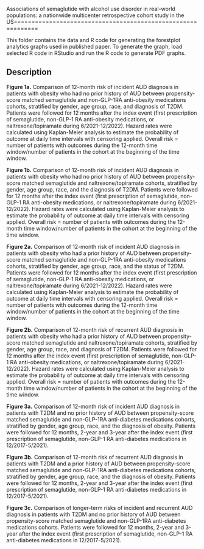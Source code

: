 
Associations of semaglutide with alcohol use disorder in real-world populations: a nationwide multicenter retrospective cohort study in the US=============================================================

This folder contains the data and R code for generating the forestplot analytics graphs used in published paper.
To generate the graph, load selected R code in RStudio and run the R code to generate PDF graphs.



Description
----------
**Figure 1a.**  Comparison of 12-month risk of incident AUD diagnosis in patients with obesity who had no prior history of AUD between propensity-score matched semaglutide and non-GLP-1RA anti-obesity medications cohorts, stratified by gender, age group, race, and diagnosis of T2DM.  Patients were followed for 12 months after the index event (first prescription of semaglutide, non-GLP-1 RA anti-obesity medications, or naltrexone/topiramate during 6/2021-12/2022). Hazard rates were calculated using Kaplan-Meier analysis to estimate the probability of outcome at daily time intervals with censoring applied. Overall risk = number of patients with outcomes during the 12-month time window/number of patients in the cohort at the beginning of the time window.

**Figure 1b.**  Comparison of 12-month risk of incident AUD diagnosis in patients with obesity who had no prior history of AUD between propensity-score matched semaglutide and naltrexone/topiramate cohorts, stratified by gender, age group, race, and the diagnosis of T2DM. Patients were followed for 12 months after the index event (first prescription of semaglutide, non-GLP-1 RA anti-obesity medications, or naltrexone/topiramate during 6/2021-12/2022). Hazard rates were calculated using Kaplan-Meier analysis to estimate the probability of outcome at daily time intervals with censoring applied. Overall risk = number of patients with outcomes during the 12-month time window/number of patients in the cohort at the beginning of the time window.

**Figure 2a.** Comparison of 12-month risk of incident AUD diagnosis in patients with obesity who had a prior history of AUD between propensity-score matched semaglutide and non-GLP-1RA anti-obesity medications cohorts, stratified by gender, age group, race, and the status of T2DM. Patients were followed for 12 months after the index event (first prescription of semaglutide, non-GLP-1 RA anti-obesity medications, or naltrexone/topiramate during 6/2021-12/2022). Hazard rates were calculated using Kaplan-Meier analysis to estimate the probability of outcome at daily time intervals with censoring applied. Overall risk = number of patients with outcomes during the 12-month time window/number of patients in the cohort at the beginning of the time window.

**Figure 2b.** Comparison of 12-month risk of recurrent AUD diagnosis in patients with obesity who had a prior history of AUD between propensity-score matched semaglutide and naltrexone/topiramate cohorts, stratified by gender, age group, race, and diagnosis of T2DM. Patients were followed for 12 months after the index event (first prescription of semaglutide, non-GLP-1 RA anti-obesity medications, or naltrexone/topiramate during 6/2021-12/2022). Hazard rates were calculated using Kaplan-Meier analysis to estimate the probability of outcome at daily time intervals with censoring applied. Overall risk = number of patients with outcomes during the 12-month time window/number of patients in the cohort at the beginning of the time window.

**Figure 3a.** Comparison of 12-month risk of incident AUD diagnosis in patients with T2DM and no prior history of AUD between propensity-score matched semaglutide and non-GLP-1RA anti-diabetes medications cohorts, stratified by gender, age group, race, and the diagnosis of obesity. Patients were followed for 12 months, 2-year and 3-year after the index event (first prescription of semaglutide, non-GLP-1 RA anti-diabetes medications in 12/2017-5/2021).

**Figure 3b.** Comparison of 12-month risk of recurrent AUD diagnosis in patients with T2DM and a prior history of AUD between propensity-score matched semaglutide and non-GLP-1RA anti-diabetes medications cohorts, stratified by gender, age group, race, and the diagnosis of obesity.  Patients were followed for 12 months, 2-year and 3-year after the index event (first prescription of semaglutide, non-GLP-1 RA anti-diabetes medications in 12/2017-5/2021).

**Figure 3c.** Comparison of longer-term risks of incident and recurrent AUD diagnosis in patients with T2DM and no prior history of AUD between propensity-score matched semaglutide and non-GLP-1RA anti-diabetes medications cohorts. Patients were followed for 12 months, 2-year and 3-year after the index event (first prescription of semaglutide, non-GLP-1 RA anti-diabetes medications in 12/2017-5/2021).
